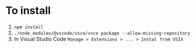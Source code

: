 # To install

1. `npm install`
2. `./node_modules/@vscode/vsce/vsce package --allow-missing-repository`
3. In Visual Studio Code `Manage > Extensions > ... > Instal from VSIX`


